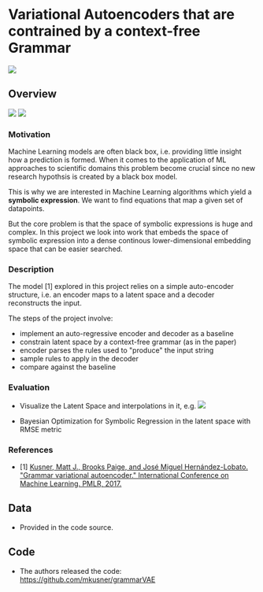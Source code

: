 # Variational Autoencoders that are contrained by a context-free Grammar

![](img/overview.png)

## Overview

![](img/encoder.png)
![](img/decoder.png)

### Motivation

Machine Learning models are often black box, i.e. providing little insight how a prediction is formed. When it comes to the application of ML approaches to scientific domains this problem become crucial since no new research hypothsis is created by a black box model.

This is why we are interested in Machine Learning algorithms which yield a **symbolic expression**.
We want to find equations that map a given set of datapoints.

But the core problem is that the space of symbolic expressions is huge and complex. In this project we look into work that embeds the space of symbolic expression into a dense continous lower-dimensional embedding space that can be easier searched. 

### Description

The model [1] explored in this project relies on a simple auto-encoder structure, i.e. an encoder maps to a latent space and a decoder reconstructs the input.

The steps of the project involve:
* implement an auto-regressive encoder and decoder as a baseline
* constrain latent space by a context-free grammar (as in the paper)
* encoder parses the rules used to "produce" the input string
* sample rules to apply in the decoder
* compare against the baseline

### Evaluation

* Visualize the Latent Space and interpolations in it, e.g.
![](img/interpolation.png)

* Bayesian Optimization for Symbolic Regression in the latent space with RMSE metric

### References

* [1] [Kusner, Matt J., Brooks Paige, and José Miguel Hernández-Lobato. "Grammar variational autoencoder." International Conference on Machine Learning. PMLR, 2017.](https://arxiv.org/abs/1703.01925)

## Data

* Provided in the code source.

## Code

* The authors released the code: https://github.com/mkusner/grammarVAE 